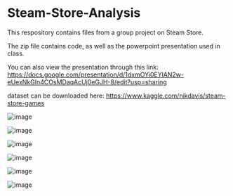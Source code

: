 # Steam-Store-Analysis

This respository contains files from a group project on Steam Store.

The zip file contains code, as well as the powerpoint presentation used in class.

You can also view the presentation through this link: https://docs.google.com/presentation/d/1dxmOYi0EYlAN2w-eUexNkGIn4COsMDaqAcUj0eGJH-8/edit?usp=sharing

dataset can be downloaded here: https://www.kaggle.com/nikdavis/steam-store-games


![image](https://user-images.githubusercontent.com/113309768/224932087-c7b371dd-547d-4710-9741-3249a1fb1ac5.png)

![image](https://user-images.githubusercontent.com/113309768/224932164-eac1deae-ec25-4917-a4a4-a9702b3fc54d.png)

![image](https://user-images.githubusercontent.com/113309768/224932217-b0ca959a-21fb-420f-9208-3ab15c429b09.png)

![image](https://user-images.githubusercontent.com/113309768/224932278-15acdea2-9e9f-4e18-9edf-bc6784439cc3.png)

![image](https://user-images.githubusercontent.com/113309768/224932492-e0e8481a-0fea-49bb-b0a0-fdbf22a6fd81.png)

![image](https://user-images.githubusercontent.com/113309768/224932571-31da5f79-23c0-48eb-bdd8-46b94bdf97f4.png)
